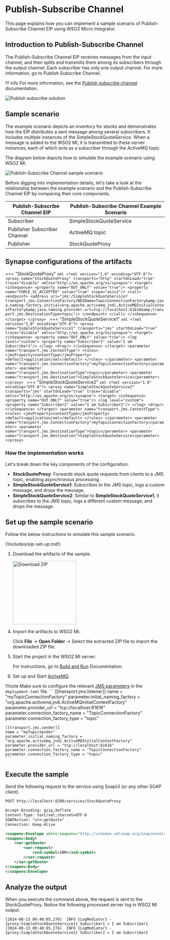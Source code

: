 # Publish-Subscribe Channel

This page explains how you can implement a sample scenario of Publish-Subscribe Channel EIP using WSO2 Micro Integrator.

## Introduction to Publish-Subscribe Channel

The Publish-Subscribe Channel EIP receives messages from the input channel, and then splits and transmits them among its subscribers through the output channel. Each subscriber has only one output channel. For more information, go to Publish Subscribe Channel. 

!!! info
    For more information, see the [Publish subscribe channel](https://www.enterpriseintegrationpatterns.com/patterns/messaging/PublishSubscribeChannel.html) documentation.

![Publish subscribe solution ]({{base_path}}/assets/img/learn/enterprise-integration-patterns/messaging-channels/publish-subscribe-solution.gif)

## Sample scenario

The example scenario depicts an inventory for stocks and demonstrates how the EIP distributes a sent message among several subscribers. It includes multiple instances of the SimpleStockQuoteService. When a message is added to the WSO2 MI, it is transmitted to these server instances, each of which acts as a subscriber through the ActiveMQ topic.

The diagram below depicts how to simulate the example scenario using WSO2 MI.

![Publish-Subscribe Channel sample scenario]({{base_path}}/assets/img/learn/enterprise-integration-patterns/messaging-channels/publish-subscribe-channel.png)

Before digging into implementation details, let's take a look at the relationship between the example scenario and the Publish-Subscribe Channel EIP by comparing their core components.

| Publish-Subscribe Channel EIP            | Publish-Subscribe Channel Example Scenario            |
|------------------------------------------|-------------------------------------------------------|
| Subscriber                               | SimpleStockQuoteService                               |
| Publisher Subscriber Channel             | ActiveMQ topic                                        |
| Publisher                                | StockQuoteProxy                                       |

## Synapse configurations of the artifacts

=== "StockQuoteProxy"
    ```xml
    <?xml version="1.0" encoding="UTF-8"?>
    <proxy name="StockQuoteProxy" transports="http" startOnLoad="true" trace="disable" xmlns="http://ws.apache.org/ns/synapse">
        <target>
            <inSequence>
                <property name="OUT_ONLY" value="true"/>
                <property name="FORCE_SC_ACCEPTED" value="true" scope="axis2"/>
                <call>
                    <endpoint>
                        <address uri="jms:/SimpleStockQuoteService?transport.jms.ConnectionFactoryJNDIName=TopicConnectionFactory&amp;java.naming.factory.initial=org.apache.activemq.jndi.ActiveMQInitialContextFactory&amp;java.naming.provider.url=tcp://localhost:61616&amp;transport.jms.DestinationType=topic"/>
                    </endpoint>
                </call>
            </inSequence>
        </target>
    </proxy>
    ```
=== "SimpleStockQuoteService1"
    ```xml
    <?xml version="1.0" encoding="UTF-8"?>
    <proxy name="SimpleStockQuoteService1" transports="jms" startOnLoad="true" trace="disable" xmlns="http://ws.apache.org/ns/synapse">
        <target>
            <inSequence>
                <property name="OUT_ONLY" value="true"/>
            <log level="custom">
                    <property name="Subscriber1" value="I am Subscriber1"/>
                </log>
                <drop/>
            </inSequence>
        </target>
        <parameter name="transport.jms.ContentType">
            <rules>
                <jmsProperty>contentType</jmsProperty>
                <default>application/xml</default>
            </rules>
        </parameter>
        <parameter name="transport.jms.ConnectionFactory">myTopicConnectionFactory</parameter>
        <parameter name="transport.jms.DestinationType">topic</parameter>
        <parameter name="transport.jms.Destination">SimpleStockQuoteService</parameter>
    </proxy>
    ```
=== "SimpleStockQuoteService2"
    ```xml
    <?xml version="1.0" encoding="UTF-8"?>
    <proxy name="SimpleStockQuoteService2" transports="jms" startOnLoad="true" trace="disable" xmlns="http://ws.apache.org/ns/synapse">
        <target>
            <inSequence>
                    <property name="OUT_ONLY" value="true"/>
            <log level="custom">
                        <property name="Subscriber2" value="I am Subscriber2"/>
                    </log>
                    <drop/>
                </inSequence>
        </target>
        <parameter name="transport.jms.ContentType">
            <rules>
            <jmsProperty>contentType</jmsProperty>
            <default>application/xml</default>
            </rules>
        </parameter>
        <parameter name="transport.jms.ConnectionFactory">myTopicConnectionFactory</parameter>
        <parameter name="transport.jms.DestinationType">topic</parameter>
        <parameter name="transport.jms.Destination">SimpleStockQuoteService</parameter>
    </proxy>
    ```

### How the implementation works

Let's break down the key components of the configuration:

- **StockQuoteProxy**: Forwards stock quote requests from clients to a JMS topic, enabling asynchronous processing.
- **SimpleStockQuoteService1**: Subscribes to the JMS topic, logs a custom message, and drops the message.
- **SimpleStockQuoteService2**: Similar to **SimpleStockQuoteService1**, it subscribes to the JMS topic, logs a different custom message, and drops the message.

## Set up the sample scenario

Follow the below instructions to simulate this sample scenario.

{!includes/eip-set-up.md!}

3. Download the artifacts of the sample.

    <a href="{{base_path}}/assets/attachments/learn/enterprise-integration-patterns/publish-subscribe-channel.zip">
        <img src="{{base_path}}/assets/img/integrate/connectors/download-zip.png" width="200" alt="Download ZIP">
    </a>

4. Import the artifacts to WSO2 MI.

    Click **File** -> **Open Folder** -> Select the extracted ZIP file to import the downloaded ZIP file.

5. Start the project in the WSO2 MI server.

    For instructions, go to [Build and Run]({{base_path}}/develop/deploy-artifacts/#build-and-run) Documentation.

6. Set up and Start [ActiveMQ]({{base_path}}/install-and-setup/setup/brokers/configure-with-activemq).

!!!note
    Make sure to configure the relevant [JMS parameters]({{base_path}}/reference/synapse-properties/transport-parameters/jms-transport-parameters) in the `deployment.toml` file.
    ```
    [[transport.jms.listener]]
    name = "myTopicConnectionFactory"
    parameter.initial_naming_factory = "org.apache.activemq.jndi.ActiveMQInitialContextFactory"
    parameter.provider_url = "tcp://localhost:61616"
    parameter.connection_factory_name = "TopicConnectionFactory"
    parameter.connection_factory_type = "topic"

    [[transport.jms.sender]]
    name = "myTopicSender"
    parameter.initial_naming_factory = "org.apache.activemq.jndi.ActiveMQInitialContextFactory"
    parameter.provider_url = "tcp://localhost:61616"
    parameter.connection_factory_name = "TopicConnectionFactory"
    parameter.connection_factory_type = "topic"
    ```
## Execute the sample

Send the following request to the service using SoapUI (or any other SOAP client).

```xml
POST http://localhost:8290/services/StockQuoteProxy

Accept-Encoding: gzip,deflate
Content-Type: text/xml;charset=UTF-8
SOAPAction: "urn:getQuote"
Connection: Keep-Alive

<soapenv:Envelope xmlns:soapenv="http://schemas.xmlsoap.org/soap/envelope/" xmlns:ser="http://services.samples" xmlns:xsd="http://services.samples/xsd">
<soapenv:Body>
    <ser:getQuote>
        <ser:request>
            <xsd:symbol>IBM</xsd:symbol>
        </ser:request>
    </ser:getQuote>
</soapenv:Body>
</soapenv:Envelope>
```

## Analyze the output

When you execute the command above, the request is sent to the StockQuoteProxy. Notice the following processed server log in WSO2 MI output:

```log
[2024-08-13 09:40:05,276]  INFO {LogMediator} - {proxy:SimpleStockQuoteService1} Subscriber1 = I am Subscriber1
[2024-08-13 09:40:05,276]  INFO {LogMediator} - {proxy:SimpleStockQuoteService2} Subscriber2 = I am Subscriber2
```
